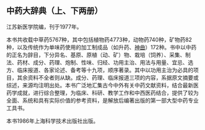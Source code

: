## 中药大辞典（上、下两册）

江苏新医学院编，刊于1977年。

本书共收载中草药5767种，其中包括植物药4773种，动物药740种，矿物药82种，以及传统作为单味药使用的加工制成品（如升药、[神曲](https://www.gmzyjc.com/read/bc/bc14-0.0.4.0.0.md)）172种。书中以中药的正名为辞目，下分异名、基原、原植（动、矿）物、栽培（饲养）、采集、制法、药材、成分、药理、炮制、性味、归经、功用主治、用法与用量、宜忌、选方、临床报道、各家论述、备考等十九项，顺序著录。其中以功用主治为必具的项目，其余资料不全者则从缺。成分、药理、临床报道三项的内容，系据原文摘要或综述，来源均注明出处。本书广泛地汇集古今中外有关中药文献资料，结合最新医药学成就，进行综合整理，为临床、科研、教学工作和中西医药结合，提供了较为全面、系统和具有实际价值的参考资料，是解放后编著出版的第一部大型中药专业工具书。

本书1986年上海科学技术出版社出版。
